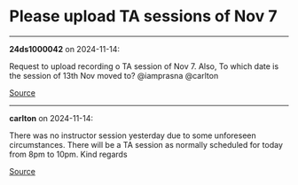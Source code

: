 # Please upload TA sessions of Nov 7


---

**24ds1000042** on 2024-11-14:

Request to upload recording o TA session of Nov 7.
Also, To which date is the session of 13th Nov moved to?
@iamprasna @carlton

[Source](https://discourse.onlinedegree.iitm.ac.in/t/please-upload-ta-sessions-of-nov-7/156337/1)

---

**carlton** on 2024-11-14:

There was no instructor session yesterday due to some unforeseen circumstances. There will be a TA session as normally scheduled for today from 8pm to 10pm.
Kind regards

[Source](https://discourse.onlinedegree.iitm.ac.in/t/please-upload-ta-sessions-of-nov-7/156337/2)